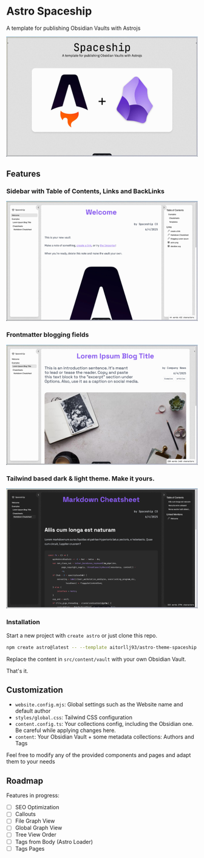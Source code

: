 # Astro Spaceship

A template for publishing Obsidian Vaults with Astrojs

![](src/content/vault/Assets/Screenshots/001.jpg)

## Features

### Sidebar with Table of Contents, Links and BackLinks

![](src/content/vault/Assets/Screenshots/002.jpg)

### Frontmatter blogging fields

![](src/content/vault/Assets/Screenshots/003.jpg)

### Tailwind based dark & light theme. Make it yours.

![](src/content/vault/Assets/Screenshots/004.jpg)

### Installation

Start a new project with `create astro` or just clone this repo.

```sh
npm create astro@latest -- --template aitorllj93/astro-theme-spaceship
```

Replace the content in `src/content/vault` with your own Obsidian Vault.

That's it.

## Customization

* `website.config.mjs`: Global settings such as the Website name and default author
* `styles/global.css`: Tailwind CSS configuration
* `content.config.ts`: Your collections config, including the Obsidian one. Be careful while applying changes here.
* `content`: Your Obsidian Vault + some metadata collections: Authors and Tags

Feel free to modify any of the provided components and pages and adapt them to your needs


## Roadmap

Features in progress:

- [ ] SEO Optimization
- [ ] Callouts
- [ ] File Graph View
- [ ] Global Graph View
- [ ] Tree View Order
- [ ] Tags from Body (Astro Loader)
- [ ] Tags Pages